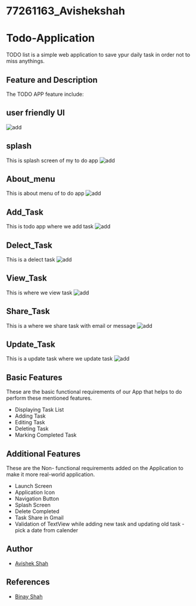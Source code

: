# 77261163_Avishekshah
# Todo-Application
TODO list is a simple web application to save ypur daily task in order not to miss anythings.
## Feature and Description
The TODO APP feature include:
## user friendly UI

![add](screenshotandvideos/ui.gif)

## splash
This is splash screen of my to do app
![add](screenshotandvideos/Splaces.gif)
## About_menu
This is about menu of to do app
![add](screenshotandvideos/Aboutmenu.gif)
## Add_Task
This is todo app where we add task
![add](screenshotandvideos/Addtask.gif)
## Delect_Task
This is a delect task 
![add](screenshotandvideos/Delecttask.gif)
## View_Task
This is where we view task
![add](screenshotandvideos/Viewtask.gif)
## Share_Task
This is a where we share task with email or message
![add](screenshotandvideos/sharetask.gif)
## Update_Task
This is a update task where we update task
![add](screenshotandvideos/updatetask.gif)


## Basic Features

These are the basic functional requirements of our App that helps to do perform these mentioned features.

- Displaying Task List
- Adding Task
- Editing Task
- Deleting Task
- Marking Completed Task

## Additional Features

 These are the Non- functional requirements added on the Application to make it more real-world application.
 
- Launch Screen
- Application Icon
- Navigation Button
- Splash Screen 
- Delete Completed
- Task Share in Gmail
- Validation of TextView while adding new task and updating old task
-pick a date from calender




## Author

- [Avishek Shah](https://github.com/avishekshah/Todo-Application.git/TodoMVVM.git)


## References
- [Binay Shah](https://github.com/binay-shah/TodoMVVM.git)


